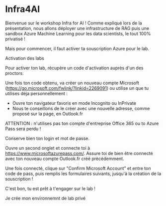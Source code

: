 # Infra4AI

Bienvenue sur le workshop Infra for AI ! Comme expliqué lors de la présentation, nous allons déployer une infrastructure de RAG puis une sandbox Azure Machine Learning pour les data scientists, le tout 100% privatisé !

Mais pour commencer, il faut activer ta souscription Azure pour le lab.

Activation des labs

Pour activer ton lab, récupère un code d'activation auprès d'un des proctors.

Une fois ton code obtenu, va créer un nouveau compte Microsoft (https://go.microsoft.com/fwlink/?linkid=2269091) ou utilise un que tu utilises déja personnellement :

- Ouvre ton navigateur favoris en mode Incognito ou InPrivate
- Nous te conseillons de le créer avec une nouvelle adresse, comme proposé sur la page, en Outlook.fr

ATTENTION : n'utilises pas ton compte d'entreprise Office 365 ou to Azure Pass sera perdu !

Conserve bien ton login et mot de passe.

Ouvre un second onglet et connecte toi à https://www.microsoftazurepass.com/. Assure toi de bien être connecté avec ton nouveau compte Outlook.fr créé précédemment.

Une fois connecté, clique sur "Confirm Microsoft Account" et entre ton code de pass, puis remplis les formulaires suivants, jusqu'à la création de la souscription !

C'est bon, tu est prêt à t'engager sur le lab !

Je crée mon environnemnt de lab privé
